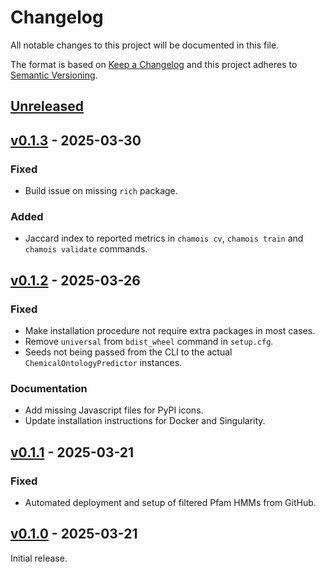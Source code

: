 # Changelog
All notable changes to this project will be documented in this file.

The format is based on [Keep a Changelog](http://keepachangelog.com/en/1.0.0/)
and this project adheres to [Semantic Versioning](http://semver.org/spec/v2.0.0.html).

## [Unreleased]
[Unreleased]: https://github.com/zellerlab/CHAMOIS/compare/v0.1.3...HEAD


## [v0.1.3] - 2025-03-30
[v0.1.3]: https://github.com/zellerlab/CHAMOIS/compare/v0.1.2...v0.1.3

### Fixed
- Build issue on missing `rich` package.

### Added
- Jaccard index to reported metrics in `chamois cv`, `chamois train` and `chamois validate` commands.


## [v0.1.2] - 2025-03-26
[v0.1.2]: https://github.com/zellerlab/CHAMOIS/compare/v0.1.1...v0.1.2

### Fixed
- Make installation procedure not require extra packages in most cases.
- Remove `universal` from `bdist_wheel` command in `setup.cfg`.
- Seeds not being passed from the CLI to the actual `ChemicalOntologyPredictor` instances.

### Documentation
- Add missing Javascript files for PyPI icons.
- Update installation instructions for Docker and Singularity.


## [v0.1.1] - 2025-03-21
[v0.1.1]: https://github.com/zellerlab/CHAMOIS/compare/v0.1.0...v0.1.1

### Fixed
- Automated deployment and setup of filtered Pfam HMMs from GitHub.


## [v0.1.0] - 2025-03-21
[v0.1.0]: https://github.com/zellerlab/CHAMOIS/compare/bfe081f...v0.1.0

Initial release.
